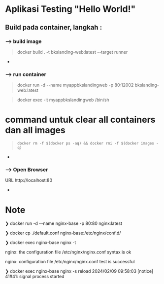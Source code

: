 # Aplikasi Testing "Hello World!"
## Build pada container, langkah :
### --> build image
> docker build . -t bkslanding-web:latest --target runner

-

### --> run container
> docker run -d --name myappbkslandingweb -p 80:12002 bkslanding-web:latest

> docker exec -it myappbkslandingweb /bin/sh

# command untuk clear all containers dan all images 
> `docker rm -f $(docker ps -aq) && docker rmi -f $(docker images -q)`

-

### --> Open Browser
URL http://localhost:80


-


# Note

❯ docker run -d --name nginx-base -p 80:80 nginx:latest

<!-- ❯ docker cp nginx-base:/etc/nginx/conf.d/default.conf ./ -->

❯ docker cp ./default.conf nginx-base:/etc/nginx/conf.d/

❯ docker exec nginx-base nginx -t

  nginx: the configuration file /etc/nginx/nginx.conf syntax is ok
  
  nginx: configuration file /etc/nginx/nginx.conf test is successful


❯ docker exec nginx-base nginx -s reload
2024/02/09 09:58:03 [notice] 41#41: signal process started
